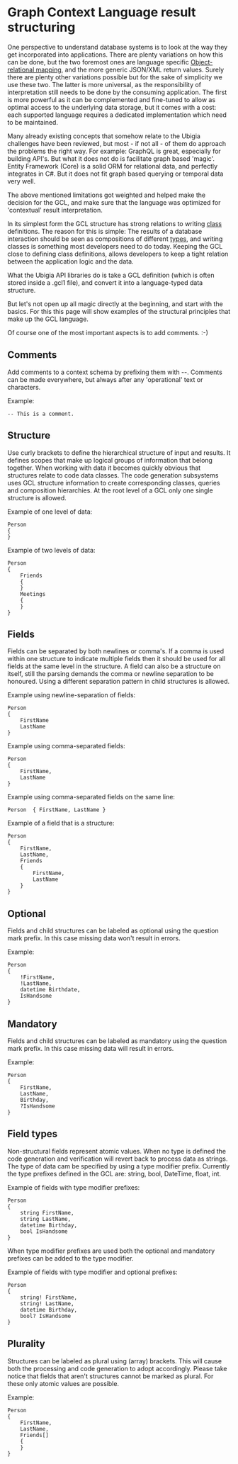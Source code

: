 # Graph Context Language result structuring

One perspective to understand database systems is to look at the way they get incorporated into applications.
There are plenty variations on how this can be done, but the two foremost ones are language specific [Object-relational mapping](https://en.wikipedia.org/wiki/Object%E2%80%93relational_mapping),
and the more generic JSON/XML return values. Surely there are plenty other variations possible but for the sake of simplicity
we use these two. The latter is more universal, as the responsibility of interpretation still needs to be done by the consuming application.
The first is more powerful as it can be complemented and fine-tuned to allow as optimal access to the underlying data storage, but
it comes with a cost: each supported language requires a dedicated implementation which need to be maintained.

Many already existing concepts that somehow relate to the Ubigia challenges have been reviewed, but most - if not all - of them
do approach the problems the right way. For example: GraphQL is great, especially for building API's. But what it does not
do is facilitate graph based 'magic'. Entity Framework (Core) is a solid ORM for relational data, and perfectly integrates in C#.
But it does not fit graph based querying or temporal data very well.

The above mentioned limitations got weighted and helped make the decision for the GCL, and make sure that the language was optimized for 'contextual' result interpretation.

In its simplest form the GCL structure has strong relations to writing [class](https://en.wikipedia.org/wiki/Class_(computer_programming)) definitions.
The reason for this is simple: The results of a database interaction should be seen as compositions of different [types](https://en.wikipedia.org/wiki/Type_system),
and writing classes is something most developers need to do today. Keeping the GCL close to defining class definitions, allows
developers to keep a tight relation between the application logic and the data.

What the Ubigia API libraries do is take a GCL definition (which is often stored inside a .gcl1 file), and convert it into
a language-typed data structure.

But let's not open up all magic directly at the beginning, and start with the basics. For this this page will show examples
of the structural principles that make up the GCL language.

Of course one of the most important aspects is to add comments. :-)

## Comments
Add comments to a context schema by prefixing them with --. Comments can be made everywhere, but always after any 'operational' text or characters.

Example:
```
-- This is a comment.
```

## Structure
Use curly brackets to define the hierarchical structure of input and results.
It defines scopes that make up logical groups of information that belong together. When working with data it becomes quickly obvious that structures relate to code data classes. The code generation subsystems uses GCL structure information to create corresponding classes, queries and composition hierarchies.
At the root level of a GCL only one single structure is allowed.

Example of one level of data:
```
Person
{
}
```

Example of two levels of data:
```
Person
{
    Friends
    {
    }
    Meetings
    {
    }
}
```

## Fields
Fields can be separated by both newlines or comma's. If a comma is used within one structure to indicate multiple fields then it should be used for all fields at the same level in the structure.
A field can also be a structure on itself, still the parsing demands the comma or newline separation to be honoured. Using a different separation pattern in child structures is allowed.

Example using newline-separation of fields:
```
Person
{
    FirstName
    LastName
}
```

Example using comma-separated fields:
```
Person
{
    FirstName,
    LastName
}
```
Example using comma-separated fields on the same line:
```
Person  { FirstName, LastName }
```

Example of a field that is a structure:
```
Person
{
    FirstName,
    LastName,
    Friends
    {
        FirstName,
        LastName
    }
}
```

## Optional
Fields and child structures can be labeled as optional using the question mark prefix. In this case missing data won't result in errors.

Example:
```
Person
{
    !FirstName,
    !LastName,
    datetime Birthdate,
    IsHandsome
}
```

## Mandatory
Fields and child structures can be labeled as mandatory using the question mark prefix. In this case missing data will result in errors.

Example:
```
Person
{
    FirstName,
    LastName,
    Birthday,
    ?IsHandsome
}
```

## Field types
Non-structural fields represent atomic values. When no type is defined the code generation and verification will revert back to process data as strings.
The type of data cam be specified by using a type modifier prefix.
Currently the type prefixes defined in the GCL are: string, bool, DateTime, float, int.

Example of fields with type modifier prefixes:
```
Person
{
    string FirstName,
    string LastName,
    datetime Birthday,
    bool IsHandsome
}
```

When type modifier prefixes are used both the optional and mandatory prefixes can be added to the type modifier.

Example of fields with type modifier and optional prefixes:
```
Person
{
    string! FirstName,
    string! LastName,
    datetime Birthday,
    bool? IsHandsome
}
```

## Plurality
Structures can be labeled as plural using (array) brackets. This will cause both the processing and code generation to adopt accordingly.
Please take notice that fields that aren't structures cannot be marked as plural. For these only atomic values are possible.

Example:
```
Person
{
    FirstName,
    LastName,
    Friends[]
    {
    }
}
```

